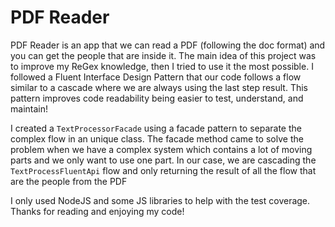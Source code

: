 # PDF Reader
PDF Reader is an app that we can read a PDF (following the doc format) and you can get the people that are inside it. The main idea of this project was to improve my ReGex knowledge, then I tried to use it the most possible. I followed a Fluent Interface Design Pattern that our code follows a flow similar to a cascade where we are always using the last step result. This pattern improves code readability being easier to test, understand, and maintain!

I created a `TextProcessorFacade` using a facade pattern to separate the complex flow in an unique class. The facade method came to solve the problem when we have a complex system which contains a lot of moving parts and we only want to use one part. In our case, we are cascading the `TextProcessFluentApi` flow and only returning the result of all the flow that are the people from the PDF

I only used NodeJS and some JS libraries to help with the test coverage. Thanks for reading and enjoying my code!